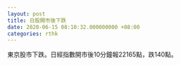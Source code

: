 ```yaml
---
layout: post
title: 日股開市後下跌
date: 2020-06-15 08:10:32.000000000 +08:00
categories: rthk
---
```


東京股市下跌。日經指數開市後10分鐘報22165點，跌140點。
